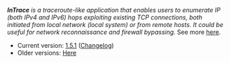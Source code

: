 _**InTrace** is a traceroute-like application that enables users to enumerate IP (both IPv4 and IPv6) hops exploiting existing TCP connections, both initiated from local network (local system) or from remote hosts. It could be useful for network reconnaissance and firewall bypassing._ See more [here](http://code.google.com/p/intrace/wiki/intrace).

  * Current version: [1.5.1](https://docs.google.com/file/d/0B86hdL7CeBvAZGJzbEFhZWY4Mlk/view) ([Changelog](http://code.google.com/p/intrace/source/browse/trunk/ChangeLog))
  * Older versions: [Here](https://drive.google.com/folderview?id=0B86hdL7CeBvAREoxc216VGhqamc#list)